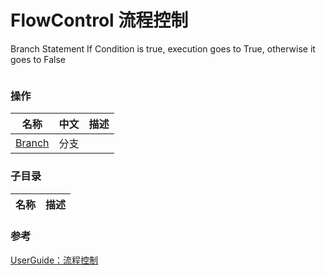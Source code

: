 # FlowControl 流程控制

Branch Statement If Condition is true, execution goes to True, otherwise it goes to False

![]()

### 操作  

| 名称 | 中文 | 描述 |
|--| -- |--|
| [Branch]()  | 分支 |  |

### 子目录
| 名称 | 描述 |
|--|--|

### 参考
[UserGuide：流程控制](https://docs.unrealengine.com/4.26/zh-CN/ProgrammingAndScripting/Blueprints/UserGuide/FlowControl/)